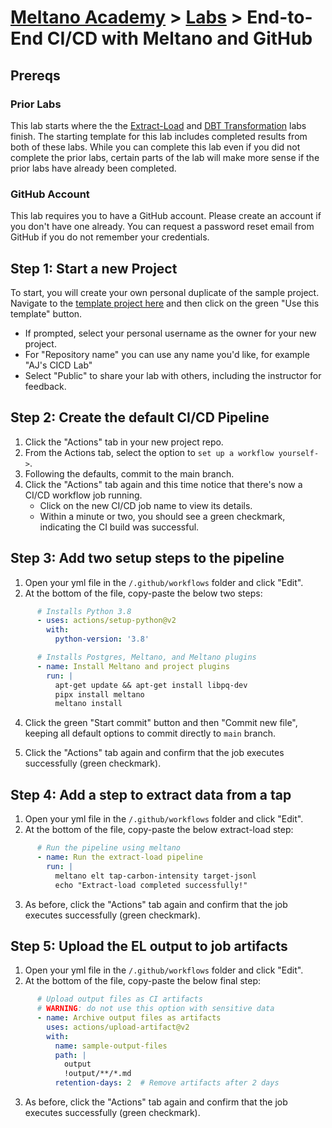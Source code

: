 # [Meltano Academy](../README.md) > [Labs](./README.md) > End-to-End CI/CD with Meltano and GitHub

## Prereqs

### Prior Labs

This lab starts where the the [Extract-Load](./build_your_first_pipeline.md) and
[DBT Transformation](./data_transformation_with_dbt.md) labs finish. The starting
template for this lab includes completed results from both of these labs. While
you can complete this lab even if you did not complete the prior labs, certain
parts of the lab will make more sense if the prior labs have already been completed.

### GitHub Account

This lab requires you to have a GitHub account. Please create an account if you don't
have one already. You can request a password reset email from GitHub if you do not remember
your credentials.

<!-- 
### Snowflake Account

This lab assumes you have a Snowflake account you can use in your data pipeline. Other
SQL platforms can be used with some alteration of the steps and the profile definitions,
but this lab will assume you are using Snowflake. 
-->

## Step 1: Start a new Project

To start, you will create your own personal duplicate of the sample project. Navigate
to the [template project here](https://github.com/meltano/meltano-cicd-lab-template) and then click on the green "Use this template" button.

- If prompted, select your personal username as the owner for your new project.
- For "Repository name" you can use any name you'd like, for example "AJ's CICD Lab"
- Select "Public" to share your lab with others, including the instructor for feedback.

## Step 2: Create the default CI/CD Pipeline

1. Click the "Actions" tab in your new project repo.
2. From the Actions tab, select the option to `set up a workflow yourself->`.
3. Following the defaults, commit to the main branch.
4. Click the "Actions" tab again and this time notice that there's now a CI/CD workflow job running.
    - Click on the new CI/CD job name to view its details.
    - Within a minute or two, you should see a green checkmark, indicating the CI build was successful.

## Step 3: Add two setup steps to the pipeline

1. Open your yml file in the `/.github/workflows` folder and click "Edit".
2. At the bottom of the file, copy-paste the below two steps:

<!-- <details>
<summary>Steps to install Python, Meltano, and other depenendencies</summary>

</details> -->

```yml
      # Installs Python 3.8
      - uses: actions/setup-python@v2
        with:
          python-version: '3.8'

      # Installs Postgres, Meltano, and Meltano plugins
      - name: Install Meltano and project plugins
        run: |
          apt-get update && apt-get install libpq-dev
          pipx install meltano
          meltano install
```

4. Click the green "Start commit" button and then "Commit new file", keeping all default options
   to commit directly to `main` branch.

5. Click the "Actions" tab again and confirm that the job executes successfully (green checkmark).

## Step 4: Add a step to extract data from a tap

1. Open your yml file in the `/.github/workflows` folder and click "Edit".
2. At the bottom of the file, copy-paste the below extract-load step:

<!-- <details>
<summary>Steps to install Python, Meltano, and other depenendencies</summary>

</details> -->

```yml
      # Run the pipeline using meltano
      - name: Run the extract-load pipeline
        run: |
          meltano elt tap-carbon-intensity target-jsonl
          echo "Extract-load completed successfully!"
```

3. As before, click the "Actions" tab again and confirm that the job executes successfully (green checkmark).

## Step 5: Upload the EL output to job artifacts

1. Open your yml file in the `/.github/workflows` folder and click "Edit".
2. At the bottom of the file, copy-paste the below final step:

<!-- <details>
<summary>Steps to install Python, Meltano, and other depenendencies</summary>

</details> -->

```yml
      # Upload output files as CI artifacts
      # WARNING: do not use this option with sensitive data
      - name: Archive output files as artifacts
        uses: actions/upload-artifact@v2
        with:
          name: sample-output-files
          path: |
            output
            !output/**/*.md
          retention-days: 2  # Remove artifacts after 2 days
```

3. As before, click the "Actions" tab again and confirm that the job executes successfully (green checkmark).

<!-- Skipping this step due to support requirements of securing CI env vars for each student

## Step 4: Modify the workflow to use the Snowflake profile

1. Open workflow and find the line that begins with `meltano elt ...`.
2. Replace the text `target-jsonl` with `target-snowflake`. Commit your changes again, but this
   time save to a new branch and select the option to automatically open Pull Request. We will wait to merge the pull request until we are satisfied
   that the pipeline is working correctly.
3. Unless you've skipped ahead, your new pipeline should fail. The reason for this is that there are
   no available credentials for connecting to Snowflake. We'll fix this in the next step, but for now
   notice that the CI/CD failure is obvious and clear sign to an approver that there's more work to be
   done before merging to the main branch.

# Step 5: Add CI/CD Credentials and retry the job

1. Click on the `Settings` tab and then select `Secrets` from the left-hand navigation pane.
2. Select `New Repository Secret` and create a secret named (exactly) `TARGET_SNOWFLAKE_USERNAME` and enter your username in the space provided.
   - Note that after you've saved a repository secret, it cannot be viewed again from the Web UI.
     This is for your security.
3. Repeat these steps until all of the following secrets are set:
   - `TARGET_SNOWFLAKE_SNOWFLAKE_ACCOUNT`
   - `TARGET_SNOWFLAKE_SNOWFLAKE_DATABASE`
   - `TARGET_SNOWFLAKE_SNOWFLAKE_PASSWORD`
   - `TARGET_SNOWFLAKE_SNOWFLAKE_ROLE`
   - `TARGET_SNOWFLAKE_SNOWFLAKE_USERNAME`
   - `TARGET_SNOWFLAKE_SNOWFLAKE_WAREHOUSE`
4. Once all of the repository secrets are entered, go back to your failed job and select the
   option to re-run the failed job.

## Step 6: Add `dbt run` to your workflow

In this step, you'll add `dbt run` to the CI/CD workflow. This will ensure all transforms
are tested whenever the code is updated.

1. Open the workflow file you created in the first step and then select "Edit".
2. Paste the below text at the bottom of the file. This will add an additional step to
   have meltano execute `dbt run` at the end of the pipeline.

    ```yml
        - run: meltano invoke dbt:run
    ```

3. After committing the change to your development branch, you should see a new pipeline.
   This pipeline will additionally run `dbt run` after your EL pipeline is completed.

## Step 7: Review the PR and Merge

For this final step, navigate to your PR, click the "Files changed" tab and review the changes.
Now go to the "Conversation" tab and notice if you have a green checkmark. If the code looks good
and the green checkmark is displayed, go ahead now and click "Merge pull request". This will
merge all of the changes you have made on this branch back into the main branch. -->
